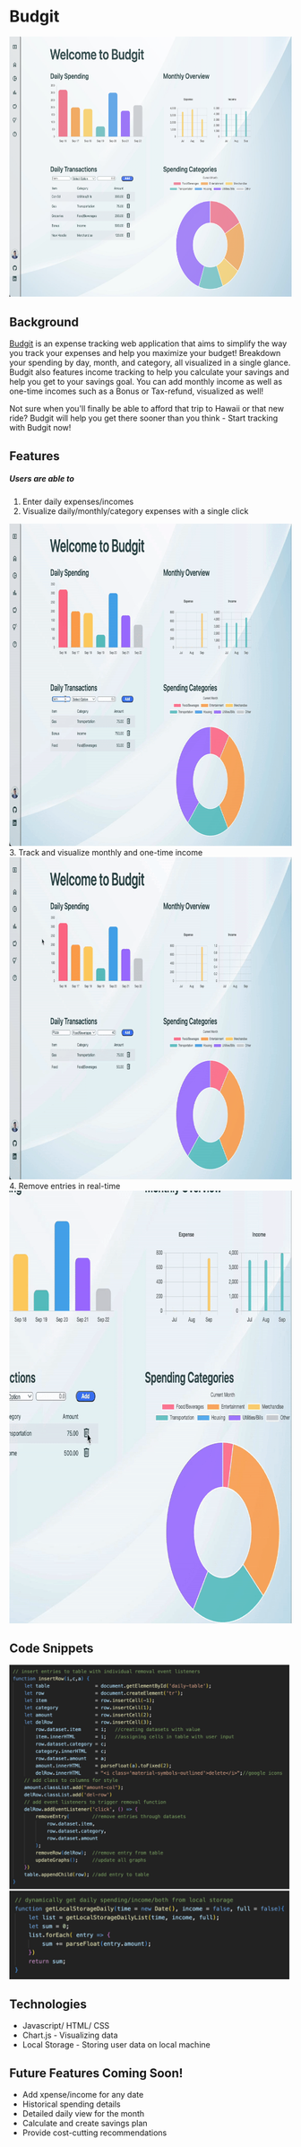 # Budgit
<div align="center">
  <img width="650" height="464.45" src="https://github.com/hannnmc/Budgit/blob/main/assets/images/Budgit_production_main.png">
</div>

## Background

<a href="https://hannnmc.github.io/Budgit/#">Budgit</a> is an expense tracking web application that aims to simplify the way you track your expenses and help you maximize your budget! Breakdown your spending by day, month, and category, all visualized in a single glance. Budgit also features income tracking to help you calculate your savings and help you get to your savings goal.  You can add monthly income as well as one-time incomes such as a Bonus or Tax-refund, visualized as well! 

Not sure when you'll finally be able to afford that trip to Hawaii or that new ride? Budgit will help you get there sooner than you think - Start tracking with Budgit now!

## Features

##### Users are able to
1. Enter daily expenses/incomes
2. Visualize daily/monthly/category expenses with a single click
  <img width="800" height="575" src="https://github.com/hannnmc/Budgit/blob/main/assets/images/add_expense.gif">
3. Track and visualize monthly and one-time income
<img width="800" height="575" src="https://github.com/hannnmc/Budgit/blob/main/assets/images/add_income.gif">
4. Remove entries in real-time
<img width="800" height="772" src="https://github.com/hannnmc/Budgit/blob/main/assets/images/remove_entries.gif">

## Code Snippets
<img width="500" height="400" src="https://github.com/hannnmc/Budgit/blob/main/assets/images/add_row.png">
<img width="500" height="157.3" src="https://github.com/hannnmc/Budgit/blob/main/assets/images/retrieve_daily.png">

## Technologies

- Javascript/ HTML/ CSS
- Chart.js - Visualizing data
- Local Storage - Storing user data on local machine

## Future Features Coming Soon!

- Add xpense/income for any date
- Historical spending details
- Detailed daily view for the month
- Calculate and create savings plan
- Provide cost-cutting recommendations
